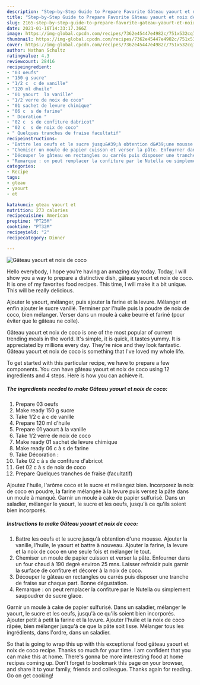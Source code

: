 ```yaml
---
description: "Step-by-Step Guide to Prepare Favorite Gâteau yaourt et noix de coco"
title: "Step-by-Step Guide to Prepare Favorite Gâteau yaourt et noix de coco"
slug: 2165-step-by-step-guide-to-prepare-favorite-gateau-yaourt-et-noix-de-coco
date: 2021-01-16T14:33:17.366Z
image: https://img-global.cpcdn.com/recipes/7362e45447e4982c/751x532cq70/gateau-yaourt-et-noix-de-coco-photo-principale-de-la-recette.jpg
thumbnail: https://img-global.cpcdn.com/recipes/7362e45447e4982c/751x532cq70/gateau-yaourt-et-noix-de-coco-photo-principale-de-la-recette.jpg
cover: https://img-global.cpcdn.com/recipes/7362e45447e4982c/751x532cq70/gateau-yaourt-et-noix-de-coco-photo-principale-de-la-recette.jpg
author: Nathan Schultz
ratingvalue: 4.3
reviewcount: 28416
recipeingredient:
- "03 oeufs"
- "150 g sucre"
- "1/2 c  c de vanille"
- "120 ml dhuile"
- "01 yaourt  la vanille"
- "1/2 verre de noix de coco"
- "01 sachet de levure chimique"
- "06 c  s de farine"
- " Dcoration "
- "02 c  s de confiture dabricot"
- "02 c  s de noix de coco"
- " Quelques tranches de fraise facultatif"
recipeinstructions:
- "Battre les oeufs et le sucre jusqu&#39;à obtention d&#39;une mousse. Ajouter la vanille, l&#39;huile, le yaourt et battre à nouveau. Ajouter la farine, la levure et la noix de coco en une seule fois et mélanger le tout."
- "Chemiser un moule de papier cuisson et verser la pâte. Enfourner dans un four chaud à 190 degrè environ 25 mns. Laisser refroidir puis garnir la surface de confiture et décorer à la noix de coco."
- "Découper le gâteau en rectangles ou carrés puis disposer une tranche de fraise sur chaque part. Bonne dégustation."
- "Remarque : on peut remplacer la confiture par le Nutella ou simplement saupoudrer de sucre glace."
categories:
- Recipe
tags:
- gteau
- yaourt
- et

katakunci: gteau yaourt et 
nutrition: 273 calories
recipecuisine: American
preptime: "PT25M"
cooktime: "PT32M"
recipeyield: "2"
recipecategory: Dinner

---
```



![Gâteau yaourt et noix de coco](https://img-global.cpcdn.com/recipes/7362e45447e4982c/751x532cq70/gateau-yaourt-et-noix-de-coco-photo-principale-de-la-recette.jpg)

Hello everybody, I hope you're having an amazing day today. Today, I will show you a way to prepare a distinctive dish, gâteau yaourt et noix de coco. It is one of my favorites food recipes. This time, I will make it a bit unique. This will be really delicious.

Ajouter le yaourt, mélanger, puis ajouter la farine et la levure. Mélanger et enfin ajouter le sucre vanillé. Terminer par l&#39;huile puis la poudre de noix de coco, bien mélanger. Verser dans un moule à cake beurré et fariné (pour éviter que le gâteau ne colle).

Gâteau yaourt et noix de coco is one of the most popular of current trending meals in the world. It's simple, it is quick, it tastes yummy. It is appreciated by millions every day. They're nice and they look fantastic. Gâteau yaourt et noix de coco is something that I've loved my whole life.


To get started with this particular recipe, we have to prepare a few components. You can have gâteau yaourt et noix de coco using 12 ingredients and 4 steps. Here is how you can achieve it.

<!--inarticleads1-->

##### The ingredients needed to make Gâteau yaourt et noix de coco:

1. Prepare 03 oeufs
1. Make ready 150 g sucre
1. Take 1/2 c à c de vanille
1. Prepare 120 ml d&#39;huile
1. Prepare 01 yaourt à la vanille
1. Take 1/2 verre de noix de coco
1. Make ready 01 sachet de levure chimique
1. Make ready 06 c à s de farine
1. Take  Décoration :
1. Take 02 c à s de confiture d&#39;abricot
1. Get 02 c à s de noix de coco
1. Prepare  Quelques tranches de fraise (facultatif)


Ajoutez l&#39;huile, l&#39;arôme coco et le sucre et mélangez bien. Incorporez la noix de coco en poudre, la farine mélangée à la levure puis versez la pâte dans un moule à manqué. Garnir un moule à cake de papier sulfurisé. Dans un saladier, mélanger le yaourt, le sucre et les oeufs, jusqu&#39;à ce qu&#39;ils soient bien incorporés. 

<!--inarticleads2-->

##### Instructions to make Gâteau yaourt et noix de coco:

1. Battre les oeufs et le sucre jusqu&#39;à obtention d&#39;une mousse. Ajouter la vanille, l&#39;huile, le yaourt et battre à nouveau. Ajouter la farine, la levure et la noix de coco en une seule fois et mélanger le tout.
1. Chemiser un moule de papier cuisson et verser la pâte. Enfourner dans un four chaud à 190 degrè environ 25 mns. Laisser refroidir puis garnir la surface de confiture et décorer à la noix de coco.
1. Découper le gâteau en rectangles ou carrés puis disposer une tranche de fraise sur chaque part. Bonne dégustation.
1. Remarque : on peut remplacer la confiture par le Nutella ou simplement saupoudrer de sucre glace.


Garnir un moule à cake de papier sulfurisé. Dans un saladier, mélanger le yaourt, le sucre et les oeufs, jusqu&#39;à ce qu&#39;ils soient bien incorporés. Ajouter petit à petit la farine et la levure. Ajouter l&#39;huile et la noix de coco râpée, bien mélanger jusqu&#39;à ce que la pâte soit lisse. Mélanger tous les ingrédients, dans l&#39;ordre, dans un saladier. 

So that is going to wrap this up with this exceptional food gâteau yaourt et noix de coco recipe. Thanks so much for your time. I am confident that you can make this at home. There's gonna be more interesting food at home recipes coming up. Don't forget to bookmark this page on your browser, and share it to your family, friends and colleague. Thanks again for reading. Go on get cooking!
